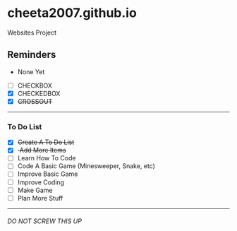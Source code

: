 # cheeta2007.github.io
Websites Project
## Reminders
- None Yet
- [ ] CHECKBOX
- [x] CHECKEDBOX
- [x] <del>CROSSOUT </del>
---
### To Do List
- [x] <del>Create A To Do List </del>
- [x] <del> Add More Items </del>
- [ ] Learn How To Code
- [ ] Code A Basic Game (Minesweeper, Snake, etc)
- [ ] Improve Basic Game
- [ ] Improve Coding
- [ ] Make Game
- [ ] Plan More Stuff
---
###### DO NOT SCREW THIS UP